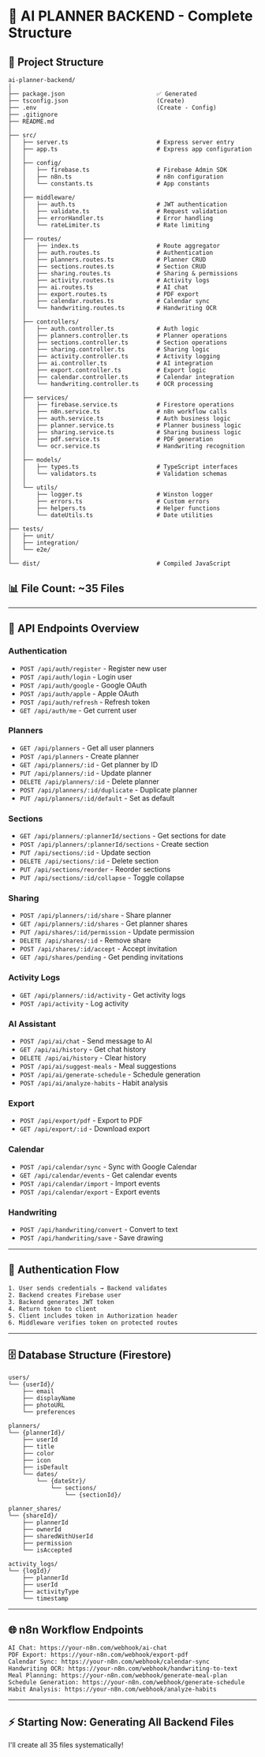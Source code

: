 # 🔧 AI PLANNER BACKEND - Complete Structure

## 📁 Project Structure

```
ai-planner-backend/
│
├── package.json                          ✅ Generated
├── tsconfig.json                         (Create)
├── .env                                  (Create - Config)
├── .gitignore
├── README.md
│
├── src/
│   ├── server.ts                         # Express server entry
│   ├── app.ts                            # Express app configuration
│   │
│   ├── config/
│   │   ├── firebase.ts                   # Firebase Admin SDK
│   │   ├── n8n.ts                        # n8n configuration
│   │   └── constants.ts                  # App constants
│   │
│   ├── middleware/
│   │   ├── auth.ts                       # JWT authentication
│   │   ├── validate.ts                   # Request validation
│   │   ├── errorHandler.ts               # Error handling
│   │   └── rateLimiter.ts                # Rate limiting
│   │
│   ├── routes/
│   │   ├── index.ts                      # Route aggregator
│   │   ├── auth.routes.ts                # Authentication
│   │   ├── planners.routes.ts            # Planner CRUD
│   │   ├── sections.routes.ts            # Section CRUD
│   │   ├── sharing.routes.ts             # Sharing & permissions
│   │   ├── activity.routes.ts            # Activity logs
│   │   ├── ai.routes.ts                  # AI chat
│   │   ├── export.routes.ts              # PDF export
│   │   ├── calendar.routes.ts            # Calendar sync
│   │   └── handwriting.routes.ts         # Handwriting OCR
│   │
│   ├── controllers/
│   │   ├── auth.controller.ts            # Auth logic
│   │   ├── planners.controller.ts        # Planner operations
│   │   ├── sections.controller.ts        # Section operations
│   │   ├── sharing.controller.ts         # Sharing logic
│   │   ├── activity.controller.ts        # Activity logging
│   │   ├── ai.controller.ts              # AI integration
│   │   ├── export.controller.ts          # Export logic
│   │   ├── calendar.controller.ts        # Calendar integration
│   │   └── handwriting.controller.ts     # OCR processing
│   │
│   ├── services/
│   │   ├── firebase.service.ts           # Firestore operations
│   │   ├── n8n.service.ts                # n8n workflow calls
│   │   ├── auth.service.ts               # Auth business logic
│   │   ├── planner.service.ts            # Planner business logic
│   │   ├── sharing.service.ts            # Sharing business logic
│   │   ├── pdf.service.ts                # PDF generation
│   │   └── ocr.service.ts                # Handwriting recognition
│   │
│   ├── models/
│   │   ├── types.ts                      # TypeScript interfaces
│   │   └── validators.ts                 # Validation schemas
│   │
│   └── utils/
│       ├── logger.ts                     # Winston logger
│       ├── errors.ts                     # Custom errors
│       ├── helpers.ts                    # Helper functions
│       └── dateUtils.ts                  # Date utilities
│
├── tests/
│   ├── unit/
│   ├── integration/
│   └── e2e/
│
└── dist/                                 # Compiled JavaScript
```

## 📊 File Count: ~35 Files

---

## 🎯 API Endpoints Overview

### Authentication
- `POST /api/auth/register` - Register new user
- `POST /api/auth/login` - Login user
- `POST /api/auth/google` - Google OAuth
- `POST /api/auth/apple` - Apple OAuth
- `POST /api/auth/refresh` - Refresh token
- `GET /api/auth/me` - Get current user

### Planners
- `GET /api/planners` - Get all user planners
- `POST /api/planners` - Create planner
- `GET /api/planners/:id` - Get planner by ID
- `PUT /api/planners/:id` - Update planner
- `DELETE /api/planners/:id` - Delete planner
- `POST /api/planners/:id/duplicate` - Duplicate planner
- `PUT /api/planners/:id/default` - Set as default

### Sections
- `GET /api/planners/:plannerId/sections` - Get sections for date
- `POST /api/planners/:plannerId/sections` - Create section
- `PUT /api/sections/:id` - Update section
- `DELETE /api/sections/:id` - Delete section
- `PUT /api/sections/reorder` - Reorder sections
- `PUT /api/sections/:id/collapse` - Toggle collapse

### Sharing
- `POST /api/planners/:id/share` - Share planner
- `GET /api/planners/:id/shares` - Get planner shares
- `PUT /api/shares/:id/permission` - Update permission
- `DELETE /api/shares/:id` - Remove share
- `POST /api/shares/:id/accept` - Accept invitation
- `GET /api/shares/pending` - Get pending invitations

### Activity Logs
- `GET /api/planners/:id/activity` - Get activity logs
- `POST /api/activity` - Log activity

### AI Assistant
- `POST /api/ai/chat` - Send message to AI
- `GET /api/ai/history` - Get chat history
- `DELETE /api/ai/history` - Clear history
- `POST /api/ai/suggest-meals` - Meal suggestions
- `POST /api/ai/generate-schedule` - Schedule generation
- `POST /api/ai/analyze-habits` - Habit analysis

### Export
- `POST /api/export/pdf` - Export to PDF
- `GET /api/export/:id` - Download export

### Calendar
- `POST /api/calendar/sync` - Sync with Google Calendar
- `GET /api/calendar/events` - Get calendar events
- `POST /api/calendar/import` - Import events
- `POST /api/calendar/export` - Export events

### Handwriting
- `POST /api/handwriting/convert` - Convert to text
- `POST /api/handwriting/save` - Save drawing

---

## 🔐 Authentication Flow

```
1. User sends credentials → Backend validates
2. Backend creates Firebase user
3. Backend generates JWT token
4. Return token to client
5. Client includes token in Authorization header
6. Middleware verifies token on protected routes
```

---

## 🗄️ Database Structure (Firestore)

```
users/
└── {userId}/
    ├── email
    ├── displayName
    ├── photoURL
    └── preferences

planners/
└── {plannerId}/
    ├── userId
    ├── title
    ├── color
    ├── icon
    ├── isDefault
    └── dates/
        └── {dateStr}/
            └── sections/
                └── {sectionId}/

planner_shares/
└── {shareId}/
    ├── plannerId
    ├── ownerId
    ├── sharedWithUserId
    ├── permission
    └── isAccepted

activity_logs/
└── {logId}/
    ├── plannerId
    ├── userId
    ├── activityType
    └── timestamp
```

---

## 🌐 n8n Workflow Endpoints

```
AI Chat: https://your-n8n.com/webhook/ai-chat
PDF Export: https://your-n8n.com/webhook/export-pdf
Calendar Sync: https://your-n8n.com/webhook/calendar-sync
Handwriting OCR: https://your-n8n.com/webhook/handwriting-to-text
Meal Planning: https://your-n8n.com/webhook/generate-meal-plan
Schedule Generation: https://your-n8n.com/webhook/generate-schedule
Habit Analysis: https://your-n8n.com/webhook/analyze-habits
```

---

## ⚡ Starting Now: Generating All Backend Files

I'll create all 35 files systematically!